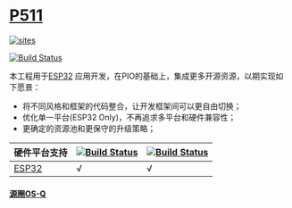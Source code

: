 # [P511](https://github.com/OS-Q/P511)

[![sites](http://182.61.61.133/link/resources/OSQ.png)](http://docs.OS-Q.com)

[![Build Status](https://github.com/OS-Q/P511/workflows/CI/badge.svg)](https://github.com/OS-Q/P511/actions/workflows/CI.yml)

本工程用于[ESP32](https://github.com/SoCXin/ESP32) 应用开发，在PIO的基础上，集成更多开源资源，以期实现如下愿景：

* 将不同风格和框架的代码整合，让开发框架间可以更自由切换；
* 优化单一平台(ESP32 Only)，不再追求多平台和硬件兼容性；
* 更确定的资源池和更保守的升级策略；

| 硬件平台支持 | [![Build Status](https://github.com/OS-Q/P511/workflows/arduino/badge.svg)](https://github.com/OS-Q/P511/actions/workflows/arduino.yml) | [![Build Status](https://github.com/OS-Q/P511/workflows/espidf/badge.svg)](https://github.com/OS-Q/P511/actions/workflows/espidf.yml) |
| ------- | ------- | ------ |
| [ESP32](https://github.com/SoCXin/ESP32) |  √  |  √  |

#### [源圈OS-Q](http://www.OS-Q.com)
